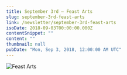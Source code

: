 ```yaml
---
title: September 3rd – Feast Arts
slug: september-3rd-feast-arts
link: /newsletter/september-3rd-feast-arts
isoDate: 2018-09-03T00:00:00.000Z
contentSnippet: ""
content: ""
thumbnail: null
pubDate: "Mon, Sep 3, 2018, 12:00:00 AM UTC"
---
```


![Feast Arts](https://abouthalf.com/cdn-cgi/imagedelivery/oZs0WTb3giZ46YUUQdHDjQ/a4fd08fe-1f29-4a85-84f3-9e6de54b5f00/width=1200,format=auto "Feast Arts")
